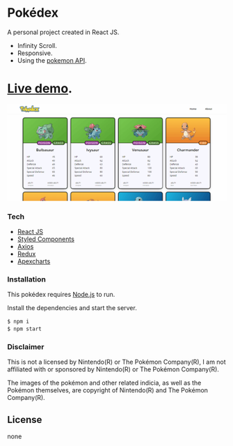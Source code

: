 # Pokédex

A personal project created in React JS.

  - Infinity Scroll.
  - Responsive.
  - Using the [pokemon API](https://pokeapi.co/).

# [Live demo](https://pokedexjs.bryanrogel.vercel.app/).

![Alt Text](./public/gifs/pokemonProyect.gif)

### Tech

* [React JS](https://es.reactjs.org/)
* [Styled Components](https://styled-components.com/)
* [Axios](https://github.com/axios/axios)
* [Redux](https://react-redux.js.org/)
* [Apexcharts](https://apexcharts.com/)

### Installation

This pokédex requires [Node.js](https://nodejs.org/) to run.

Install the dependencies and start the server.

```sh
$ npm i
$ npm start
```

### Disclaimer

This is not a licensed by Nintendo(R) or The Pokémon Company(R),  I am not affiliated with or sponsored by Nintendo(R) or The Pokémon Company(R).

The images of the pokémon and other related indicia, as well as the Pokémon themselves, are copyright of Nintendo(R) and The Pokémon Company(R).

License
----

none



